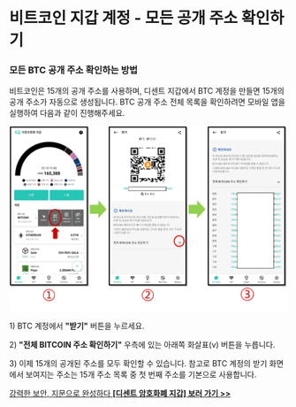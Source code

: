 # 비트코인 지갑 계정 - 모든 공개 주소 확인하기

### 모든 BTC 공개 주소 확인하는 방법

비트코인은 15개의 공개 주소를 사용하며, 디센트 지갑에서 BTC 계정을 만들면 15개의 공개 주소가 자동으로 생성됩니다. BTC 공개 주소 전체 목록을 확인하려면 모바일 앱을 실행하여 다음과 같이 진행해주세요.

![](../../.gitbook/assets/BTC전체주소확인.png)

1\) BTC 계정에서 **"받기"** 버튼을 누르세요.

2\) **"전체 BITCOIN 주소 확인하기"** 우측에 있는 아래쪽 화살표(v) 버튼을 누릅니다.

3\) 이제 15개의 공개된 주소를 모두 확인할 수 있습니다. 참고로 BTC 계정의 받기 화면에서 보여지는 주소는 15개 주소 목록 중 첫 번째 주소를 기본으로 사용합니다.



[강력한 보안, 지문으로 완성하다 **\[디센트 암호화폐 지갑\] 보러 가기 >>**](https://store-kr.dcentwallet.com/pages/dcent-biometric-crypto-wallet?utm\_source=userguide\&utm\_medium=dcent-web\&utm\_campaign=202406\_how-to-view-all-the-btc-public-addresses)

